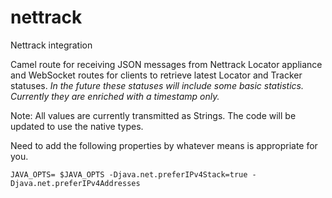# nettrack
Nettrack integration

Camel route for receiving JSON messages from Nettrack Locator appliance and WebSocket routes for clients to retrieve latest Locator and Tracker statuses. _In the future these statuses will include some basic statistics. Currently they are enriched with a timestamp only._

Note: All values are currently transmitted as Strings. The code will be updated to use the native types.

Need to add the following properties by whatever means is appropriate for you.

```
JAVA_OPTS= $JAVA_OPTS -Djava.net.preferIPv4Stack=true -Djava.net.preferIPv4Addresses
```
